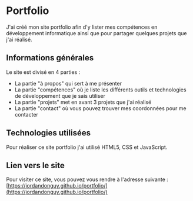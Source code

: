 # Portfolio
J'ai créé mon site portfolio afin d'y lister mes compétences en développement informatique ainsi que pour partager quelques projets que j'ai réalisé.
## Informations générales
Le site est divisé en 4 parties :
- La partie "à propos" qui sert à me présenter
- La partie "compétences" où je liste les différents outils et technologies de développement que je sais utiliser
- La partie "projets" met en avant 3 projets que j'ai réalisé
- La partie "contact" où vous pouvez trouver mes coordonnées pour me contacter
## Technologies utilisées
Pour réaliser ce site portfolio j'ai utilisé HTML5, CSS et JavaScript.
## Lien vers le site
Pour visiter ce site, vous pouvez vous rendre à l'adresse suivante : [https://jordandonguy.github.io/portfolio/](https://jordandonguy.github.io/portfolio/)